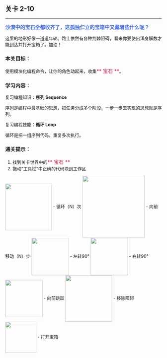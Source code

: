 ## 关卡 2-10

------
<font color=#4169E1 size=3>**沙漠中的宝石全都收齐了，这孤独伫立的宝箱中又藏着些什么呢？**</font>

这里的地形好像一道道年轮。路上依然有各种荆棘阻碍，看来你要使出浑身解数才能到达并打开宝箱了。加油！

### 本关目标：
使用模块化编程命令，让你的角色动起来，收集<font color=#DC143C size=3>** 宝石 **</font>。

### 学习内容：
复习编程知识：**序列 Sequence**

序列是编程中最基础的思想，把任务分成多个阶段，一步一步去实现的思想就是序列。

复习编程技能：**循环 Loop**

循环是把一组序列代码，重复多次执行。

### 通关提示：
1. 找到关卡世界中的<font color=#DC143C size=3>** 宝石 **</font>
2. 拖动“工具栏”中正确的代码块到工作区

<img src="./scene/image/repeat_times.png" width = "150" alt="" align=center />
 - 循环（N）次
 
<img src="./scene/image/move_forward.png" width = "200" alt="" align=center />
 - 向前移动（N）步

<img src="./scene/image/turn_left.png" width = "120" alt="" align=center />
 - 左转90°
 
<img src="./scene/image/turn_right.png" width = "120" alt="" align=center />
 - 右转90°
 
<img src="./scene/image/jump_forward.png" width = "120" alt="" align=center />
 - 向前跳跃
 
<img src="./scene/image/remove_obstacle.png" width = "150" alt="" align=center />
 - 移除障碍

<img src="./scene/image/open_box.png" width = "100" alt="" align=center />
 - 打开宝箱
